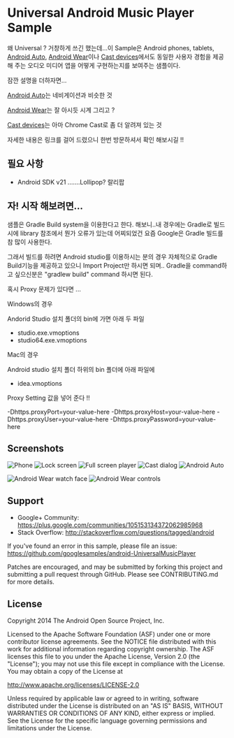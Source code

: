 Universal Android Music Player Sample
=====================================

왜 Universal ? 거창하게 쓰긴 했는데...이 Sample은 Android phones, tablets, [Android Auto](http://www.android.com/auto/), [Android Wear](http://www.android.com/wear/)이나  [Cast devices](http://www.google.com/cast/)에서도 동일한 사용자 경험을 제공해 주는 오디오 미디어 앱을 어떻게 구현하는지를 
보여주는 샘플이다.  

잠깐 설명을 더하자면...

[Android Auto](http://www.android.com/auto/)는 네비게이션과 비슷한 것

[Android Wear](http://www.android.com/wear/)는 잘 아시듯 시계 그리고 ? 

[Cast devices](http://www.google.com/cast/)는 아마 Chrome Cast로 좀 더 알려져 있는 것 

자세한 내용은 링크를 걸어 드렸으니 한번 방문하셔서 확인 해보시길 !!

필요 사항
--------------

- Android SDK v21 .......Lollipop? 랄리팝

자! 시작 해보려면...
---------------

샘플은 Gradle Build system을 이용한다고 한다. 해보니..내 경우에는 Gradle로 빌드시에 
library 참조에서 뭔가 오류가 있는데 어찌되었건 요즘 Google은 Gradle 빌드를 참 많이 사용한다.

그래서 빌드를 하려면 Android studio를 이용하시는 분의 경우 자체적으로 Gradle Build기능을 제공하고 있으니
Import Project만 하시면 되며.. Gradle을 command하고 싶으신분은 "gradlew build" command 하시면 된다.  	

혹시 Proxy 문제가 있다면 ...

Windows의 경우 

Andorid Studio 설치 폴더의 bin에 가면 아래 두 파일 

- studio.exe.vmoptions
- studio64.exe.vmoptions


Mac의 경우 

Android studio 설치 폴더 하위의 bin 폴더에 아래 파일에 

- idea.vmoptions


Proxy Setting 값을 넣어 준다 !!

-Dhttps.proxyPort=your-value-here﻿
-Dhttps.proxyHost=your-value-here﻿﻿
-Dhttps.proxyUser=your-value-here
-Dhttps.proxyPassword=your-value-here

Screenshots
-----------

![Phone](screenshots/phone.png "On a phone")
![Lock screen](screenshots/phone_lockscreen.png "Lockscreen background and controls")
![Full screen player](screenshots/phone_fullscreen_player.png "A basic full screen activity")
![Cast dialog](screenshots/phone_cast_dialog.png "Casting to Google Cast devices")
![Android Auto](screenshots/android_auto.png "Running on an Android Auto car")

![Android Wear watch face](screenshots/android_wear_1.png "MediaStyle notifications on an Android Wear watch")
![Android Wear controls](screenshots/android_wear_2.png "Media playback controls on an Android Wear watch")

Support
-------

- Google+ Community: https://plus.google.com/communities/105153134372062985968
- Stack Overflow: http://stackoverflow.com/questions/tagged/android

If you've found an error in this sample, please file an issue:
https://github.com/googlesamples/android-UniversalMusicPlayer

Patches are encouraged, and may be submitted by forking this project and
submitting a pull request through GitHub. Please see CONTRIBUTING.md for more details.

License
-------

Copyright 2014 The Android Open Source Project, Inc.

Licensed to the Apache Software Foundation (ASF) under one or more contributor
license agreements.  See the NOTICE file distributed with this work for
additional information regarding copyright ownership.  The ASF licenses this
file to you under the Apache License, Version 2.0 (the "License"); you may not
use this file except in compliance with the License.  You may obtain a copy of
the License at

  http://www.apache.org/licenses/LICENSE-2.0

Unless required by applicable law or agreed to in writing, software
distributed under the License is distributed on an "AS IS" BASIS, WITHOUT
WARRANTIES OR CONDITIONS OF ANY KIND, either express or implied.  See the
License for the specific language governing permissions and limitations under
the License.
